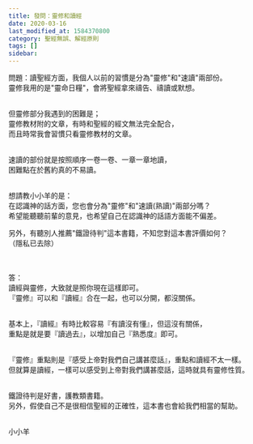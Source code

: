 ```yaml
---
title: 發問：靈修和讀經
date: 2020-03-16
last_modified_at: 1584370800
category: 聖經無誤、解經原則
tags: []
sidebar: 
---
```


<p>問題：讀聖經方面，我個人以前的習慣是分為"靈修"和"速讀"兩部份。<br/>
靈修我用的是"靈命日糧"，會將聖經拿來禱告、禱讀或默想。</p>
<p><br/>
但靈修部分我遇到的困難是；<br/>
靈修教材附的文章，有時和聖經的經文無法完全配合，<br/>
而且時常我會習慣只看靈修教材的文章。</p>
<p><br/>
速讀的部份就是按照順序一卷一卷、一章一章地讀，<br/>
困難點在於舊約真的不易讀。</p>
<p><br/>
想請教小小羊的是：<br/>
在認識神的話方面，您也會分為"靈修"和"速讀(熟讀)"兩部分嗎？<br/>
希望能聽聽前輩的意見，也希望自己在認識神的話語方面能不偏差。</p>
<p>另外，有聽別人推薦"鐵證待判"這本書籍，不知您對這本書評價如何？<br/>
（隱私已去除）<br/>
 </p>
<p><br/>
答：<br/>
讀經與靈修，大致就是照你現在這樣即可。<br/>
『靈修』可以和『讀經』合在一起，也可以分開，都沒關係。</p>
<p><br/>
基本上，『讀經』有時比較容易『有讀沒有懂』，但這沒有關係，<br/>
重點是就是要『讀過去』，以增加自己『熟悉度』即可。</p>
<p><br/>
『靈修』重點則是『感受上帝對我們自己講甚麼話』，重點和讀經不太一樣。<br/>
但就算是讀經，一樣可以感受到上帝對我們講甚麼話，這時就具有靈修性質。</p>
<p><br/>
鐵證待判是好書，護教類書籍。<br/>
另外，假使自己不是很相信聖經的正確性，這本書也會給我們相當的幫助。<br/>
 </p>
<p>小小羊</p>

